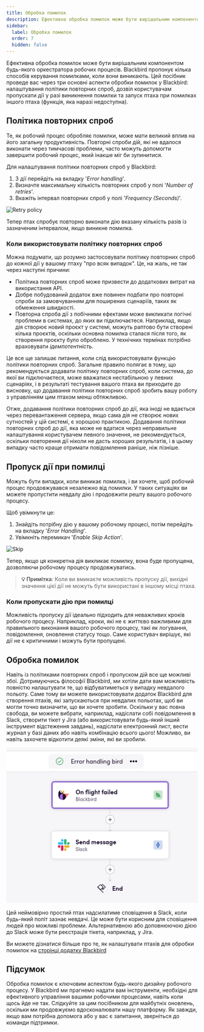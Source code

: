 ```yaml
---
title: Обробка помилок
description: Ефективна обробка помилок може бути вирішальним компонентом будь-якого оркестратора робочих процесів. Blackbird пропонує кілька способів керування помилками, коли вони виникають. Цей посібник проведе вас через три основні аспекти обробки помилок у Blackbird.
sidebar:
  label: Обробка помилок
  order: 7
  hidden: false
---
```


Ефективна обробка помилок може бути вирішальним компонентом будь-якого оркестратора робочих процесів. Blackbird пропонує кілька способів керування помилками, коли вони виникають. Цей посібник проведе вас через три основні аспекти обробки помилок у Blackbird: налаштування політики повторних спроб, дозвіл користувачам пропускати дії у разі виникнення помилки та запуск птаха при помилках іншого птаха (функція, яка наразі недоступна).

## Політика повторних спроб

Те, як робочий процес обробляє помилки, може мати великий вплив на його загальну продуктивність. Повторні спроби дій, які не вдалося виконати через тимчасові проблеми, часто можуть допомогти завершити робочий процес, який інакше міг би зупинитися.

Для налаштування політики повторних спроб у Blackbird:

1. З дії перейдіть на вкладку '_Error handling_'.
2. Визначте максимальну кількість повторних спроб у полі '_Number of retries_'.
3. Вкажіть інтервал повторних спроб у полі '_Frequency (Seconds)_'.

![Retry policy](~/assets/guides/errors/retry.png)

Тепер птах спробує повторно виконати дію вказану кількість разів із зазначеним інтервалом, якщо виникне помилка.

### Коли використовувати політику повторних спроб

Можна подумати, що розумно застосовувати політику повторних спроб до кожної дії у вашому птаху "про всяк випадок". Це, на жаль, не так через наступні причини:

- Політика повторних спроб може призвести до додаткових витрат на використання API.
- Добре побудований додаток вже повинен подбати про повторні спроби за замовчуванням для поширених сценаріїв, таких як обмеження швидкості.
- Повторна спроба дії з побічними ефектами може викликати логічні проблеми в системах, до яких ви підключаєтеся. Наприклад, якщо дія створює новий проєкт у системі, можуть раптово бути створені кілька проєктів, оскільки основна помилка сталася після того, як створення проєкту було оброблено. У технічних термінах потрібно враховувати _ідемпотентність_.

Це все ще залишає питання, коли слід використовувати функцію політики повторних спроб. Загальне правило полягає в тому, що рекомендується додавати політику повторних спроб, коли система, до якої ви підключаєтеся, може вважатися нестабільною у певних сценаріях, і в результаті тестування вашого птаха ви приходите до висновку, що додавання політики повторних спроб зробить вашу роботу з управлінням цим птахом менш обтяжливою.

Отже, додавання політики повторних спроб до дії, яка іноді не вдається через перевантаження сервера, якщо сама дія не створює нових сутностей у цій системі, є хорошою практикою. Додавання політики повторних спроб до дії, яка може не вдатися через неправильне налаштування користувачем певного значення, не рекомендується, оскільки повторення дії ніколи не дасть хороших результатів, і в цьому випадку часто краще отримати повідомлення раніше, ніж пізніше.

## Пропуск дії при помилці

Можуть бути випадки, коли виникає помилка, і ви хочете, щоб робочий процес продовжувався незалежно від помилки. У таких ситуаціях ви можете пропустити невдалу дію і продовжити решту вашого робочого процесу.

Щоб увімкнути це:

1. Знайдіть потрібну дію у вашому робочому процесі, потім перейдіть на вкладку '_Error Handling_'.
2. Увімкніть перемикач '_Enable Skip Action_'.

![Skip](~/assets/guides/errors/skip.png)

Тепер, якщо ця конкретна дія викликає помилку, вона буде пропущена, дозволяючи робочому процесу продовжуватись.

> **💡 Примітка**: Коли ви вмикаєте можливість пропуску дії, вихідні значення цієї дії не можуть бути використані в іншому місці птаха.

### Коли пропускати дію при помилці

Можливість пропуску дії ідеально підходить для неважливих кроків робочого процесу. Наприклад, кроки, які не є життєво важливими для правильного виконання вашого робочого процесу, такі як логування, повідомлення, оновлення статусу тощо. Саме користувач вирішує, які дії не є критичними і можуть бути пропущені.

## Обробка помилок

Навіть із політиками повторних спроб і пропуском дій все ще можливі збої. Дотримуючись філософії Blackbird, ми хотіли дати вам можливість повністю налаштувати те, що відбуватиметься у випадку невдалого польоту. Саме тому ви можете використовувати додаток Blackbird для створення птахів, які запускаються при невдалих польотах, щоб ви могли точно визначити, що ви хочете зробити. Оскільки у вас повна свобода, ви можете вибрати, наприклад, надіслати собі повідомлення в Slack, створити тікет у Jira (або використовувати будь-який інший інструмент відстеження завдань), надіслати електронний лист, вести журнал у базі даних або навіть комбінацію всього цього! Можливо, ви навіть захочете відкотити деякі зміни, які ви зробили.

![1721141187211](https://raw.githubusercontent.com/bb-io/Blackbird/main/image/README/1721141187211.png)

Цей неймовірно простий птах надсилатиме сповіщення в Slack, коли будь-який політ зазнає невдачі. Це може бути корисним для сповіщення людей про можливі проблеми. Альтернативною або доповнюючою дією до Slack може бути реєстрація тікета, наприклад, у Jira.

Ви можете дізнатися більше про те, як налаштувати птахів для обробки помилок на [сторінці додатку Blackbird](../../apps/blackbird/)

## Підсумок

Обробка помилок є ключовим аспектом будь-якого дизайну робочого процесу. У Blackbird ми прагнемо надати вам інструменти, необхідні для ефективного управління вашими робочими процесами, навіть коли щось йде не так. Слідкуйте за цим посібником для майбутніх оновлень, оскільки ми продовжуємо вдосконалювати нашу платформу. Як завжди, якщо вам потрібна допомога або у вас є запитання, зверніться до команди підтримки.
